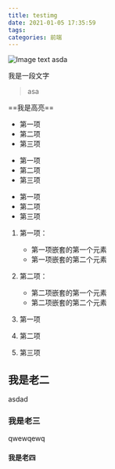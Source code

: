 ```yaml
---
title: testimg
date: 2021-01-05 17:35:59
tags:
categories: 前端
---
```

![Image text](/img/1.jpg)
asda

我是一段文字
> asa

==我是高亮==

* 第一项
* 第二项
* 第三项

+ 第一项
+ 第二项
+ 第三项


- 第一项
- 第二项
- 第三项

1. 第一项：
    - 第一项嵌套的第一个元素
    - 第一项嵌套的第二个元素
2. 第二项：
    - 第二项嵌套的第一个元素
    - 第二项嵌套的第二个元素



1. 第一项
2. 第二项
3. 第三项

## 我是老二
asdad
### 我是老三
qwewqewq
#### 我是老四